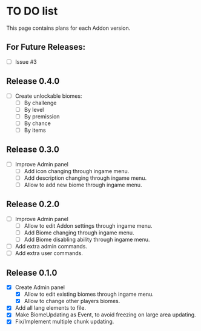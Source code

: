 # TO DO list
This page contains plans for each Addon version.

## For Future Releases:
- [ ] Issue #3

## Release 0.4.0
- [ ] Create unlockable biomes:
	- [ ] By challenge
	- [ ] By level
	- [ ] By premission
	- [ ] By chance
	- [ ] By items

## Release 0.3.0
- [ ] Improve Admin panel
	- [ ] Add icon changing through ingame menu.
	- [ ] Add description changing through ingame menu.
	- [ ] Allow to add new biome through ingame menu.

## Release 0.2.0
- [ ] Improve Admin panel
	- [ ] Allow to edit Addon settings through ingame menu.
	- [ ] Add Biome changing through ingame menu.
	- [ ] Add Biome disabling ability through ingame menu.
- [ ] Add extra admin commands.
- [ ] Add extra user commands.

## Release 0.1.0
- [x] Create Admin panel
	- [x] Allow to edit existing biomes through ingame menu.
	- [x] Allow to change other players biomes.
- [x] Add all lang elements to file.
- [x] Make BiomeUpdating as Event, to avoid freezing on large area updating.
- [x] Fix/Implement multiple chunk updating.
